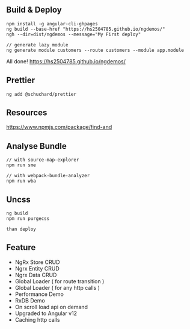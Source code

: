 ## Build & Deploy

```
npm install -g angular-cli-ghpages
ng build --base-href "https://hs2504785.github.io/ngdemos/"
ngh --dir=dist/ngdemos --message="My First deploy"

// generate lazy module
ng generate module customers --route customers --module app.module
```

All done!
https://hs2504785.github.io/ngdemos/

## Prettier

```
ng add @schuchard/prettier
```

## Resources

https://www.npmjs.com/package/find-and

## Analyse Bundle

```
// with source-map-explorer
npm run sme

// with webpack-bundle-analyzer
npm run wba
```

## Uncss

```
ng build
npm run purgecss

than deploy
```

## Feature

- NgRx Store CRUD
- Ngrx Entity CRUD
- Ngrx Data CRUD
- Global Loader ( for route transition )
- Global Loader ( for any http calls )
- Performance Demo
- RxDB Demo
- On scroll load api on demand
- Upgraded to Angular v12
- Caching http calls

